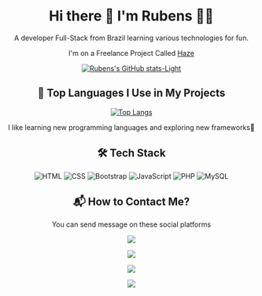 <div align= "center">

<h1>Hi there 👋 I'm Rubens 👨‍💻</h1>
<p>A developer Full-Stack from Brazil learning various technologies for fun.</p>

<p>I'm on a Freelance Project Called <a href="https://haze-nexus.onrender.com" target="_blank">Haze</a></p>

[![Rubens's GitHub stats-Light](https://github-readme-stats.vercel.app/api?username=rubensgolfett&show_icons=true&theme=light-mode-only)](https://github.com/rubensgolfett/)

<h2>📌 Top Languages I Use in My Projects</h2>

[![Top Langs](https://github-readme-stats.vercel.app/api/top-langs/?username=rubensgolfett)](https://github.com/rubensgolfett/)

<p>I like learning new programming languages and exploring new frameworks🔎</p>

<h2>🛠️ Tech Stack</h2>

![HTML](https://img.shields.io/badge/HTML-E34F26?style=for-the-badge&logo=html5&logoColor=white)
![CSS](https://img.shields.io/badge/CSS-1572B6?style=for-the-badge&logo=css&logoColor=white)
![Bootstrap](https://img.shields.io/badge/Bootstrap-850afb?style=for-the-badge&logo=Bootstrap&logoColor=white)
![JavaScript](https://img.shields.io/badge/JavaScript-F7DF1E?style=for-the-badge&logo=javascript&logoColor=black)
![PHP](https://img.shields.io/badge/PHP-777BB4?style=for-the-badge&logo=php&logoColor=white)
![MySQL](https://img.shields.io/badge/MySQL-4479A1?style=for-the-badge&logo=mysql&logoColor=white)


<h2>📬 How to Contact Me?</h2>
<p>You can send message on these social platforms</p>

  <a href="https://api.whatsapp.com/send?phone=54999763912&text=Hello Rubens" target="_blank"><img src="https://img.shields.io/badge/-Whatsapp-%D148365?style=for-the-badge&logo=Whatsapp&logoColor=white" target="_blank"></a>

  <a href="https://www.linkedin.com/in/rubens-golfett/?locale=en_US" target="_blank"><img src="https://img.shields.io/badge/-LinkedIn-%230077B5?style=for-the-badge&logo=linkedin&logoColor=white" target="_blank"></a>

  <a href = "mailto:contatorubens000@gmail.com"><img src="https://img.shields.io/badge/Gmail-D14836?style=for-the-badge&logo=gmail&logoColor=white"></a>

  <a href="https://www.instagram.com/rubens.golfet/" target="_blank"><img src="https://img.shields.io/badge/-Instagram-%23E4405F?style=for-the-badge&logo=instagram&logoColor=white" target="_blank"></a>

</div>

